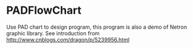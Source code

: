 # PADFlowChart
Use PAD chart to design program, this program is also a demo of Netron graphic library.
See introduction from http://www.cnblogs.com/dragon/p/5239956.html
